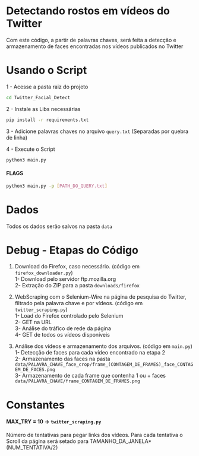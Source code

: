 # Detectando rostos em vídeos do Twitter

Com este código, a partir de palavras chaves, será feita a detecção e armazenamento de faces encontradas nos vídeos publicados no Twitter

# Usando o Script

1 - Acesse a pasta raiz do projeto

```sh
cd Twitter_Facial_Detect
```

2 - Instale as Libs necessárias

```sh
pip install -r requirements.txt
```

3 - Adicione palavras chaves no arquivo ``query.txt`` (Separadas por quebra de linha)

4 - Execute o Script

```sh
python3 main.py
```

#### FLAGS

```sh
python3 main.py -p [PATH_DO_QUERY.txt]
```

# Dados

Todos os dados serão salvos na pasta ``data``

# Debug - Etapas do Código

1. Download do Firefox, caso necessário. (código em ``firefox_downloader.py``)</br>
    1- Download pelo servidor ftp.mozilla.org</br>
    2- Extração do ZIP para a pasta ``downloads/firefox``
    
2. WebScraping com o Selenium-Wire na página de pesquisa do Twitter, filtrado pela palavra chave e por vídeos. (código em ``twitter_scraping.py``)</br>
    1- Load do Firefox controlado pelo Selenium</br>
    2- GET na URL</br>
    3- Análise do tráfico de rede da página</br>
    4- GET de todos os vídeos disponíveis
    
3. Análise dos vídeos e armazenamento dos arquivos. (código em ``main.py``)</br>
    1- Detecção de faces para cada vídeo encontrado na etapa 2</br>
    2- Armazenamento das faces na pasta ``data/PALAVRA_CHAVE_face_crop/frame_(CONTAGEM_DE_FRAMES)_face_CONTAGEM_DE_FACES.png``</br>
    3- Armazenamento de cada frame que contenha 1 ou + faces ``data/PALAVRA_CHAVE/frame_CONTAGEM_DE_FRAMES.png``

# Constantes

#### MAX_TRY = 10 -> ``twitter_scraping.py``
Número de tentativas para pegar links dos vídeos. Para cada tentativa o Scroll da página será setado para TAMANHO_DA_JANELA*(NUM_TENTATIVA/2)


